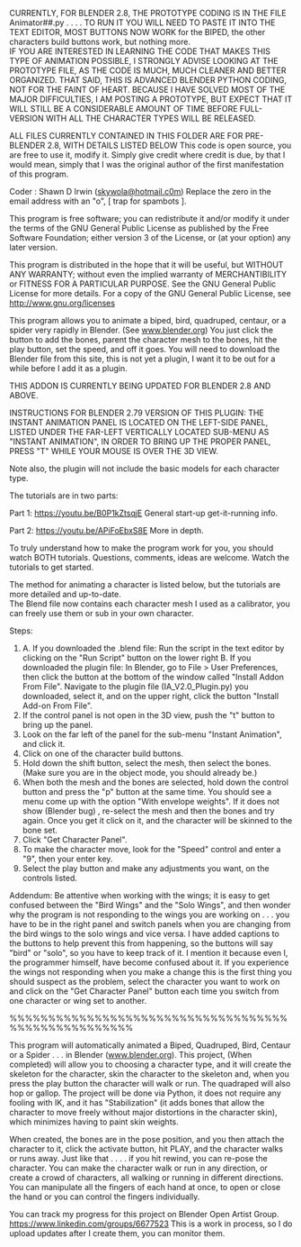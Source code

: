 CURRENTLY, FOR BLENDER 2.8, THE PROTOTYPE CODING IS IN THE FILE Animator##.py . . . . TO RUN IT YOU WILL NEED TO PASTE IT
INTO THE TEXT EDITOR, MOST BUTTONS NOW WORK for the BIPED, the other characters build buttons work, but nothing more.  
IF YOU ARE INTERESTED IN LEARNING THE CODE THAT MAKES THIS TYPE OF ANIMATION POSSIBLE, I STRONGLY ADVISE LOOKING AT 
THE PROTOTYPE FILE, AS THE CODE IS MUCH, MUCH CLEANER AND BETTER ORGANIZED.  THAT SAID, THIS IS ADVANCED BLENDER 
PYTHON CODING, NOT FOR THE FAINT OF HEART.  BECAUSE I HAVE SOLVED MOST OF THE MAJOR DIFFICULTIES, I AM POSTING A 
PROTOTYPE, BUT EXPECT THAT IT WILL STILL BE A CONSIDERABLE AMOUNT OF TIME BEFORE FULL-VERSION WITH ALL THE
CHARACTER TYPES WILL BE RELEASED.

ALL FILES CURRENTLY CONTAINED IN THIS FOLDER ARE FOR PRE- BLENDER 2.8, WITH DETAILS LISTED BELOW
This code is open source, you are free to use it, modify it. Simply give credit where credit is due, by that I would mean, 
simply that I was the original author of the first manifestation of this program.

Coder : Shawn D Irwin (skywola@hotmail.c0m)  Replace the zero in the email address with an "o", [ trap for spambots ].

This program is free software; you can redistribute it and/or modify it under the terms of the GNU General Public License 
as published by the Free Software Foundation; either version 3 of the License, or (at your option) any later version.

This program is distributed in the hope that it will be useful, but WITHOUT ANY WARRANTY; without even the 
implied warranty of MERCHANTIBILITY or FITNESS FOR A PARTICULAR PURPOSE. See the GNU General 
Public License for more details.  For a copy of the GNU General Public License, see
http://www.gnu.org/licenses

This program allows you to animate a biped, bird, quadruped, centaur, or a spider very 
rapidly in Blender. (See www.blender.org)
You just click the button to add the bones, parent the character mesh to the bones, hit 
the play button, set the speed, and off it goes. You will need to download the Blender file from this site, 
this is not yet a plugin, I want it to be out for a while before I add it as a plugin. 

THIS ADDON IS CURRENTLY BEING UPDATED FOR BLENDER 2.8 AND ABOVE.

INSTRUCTIONS FOR BLENDER 2.79 VERSION OF THIS PLUGIN:
THE INSTANT ANIMATION PANEL IS LOCATED ON THE LEFT-SIDE PANEL, LISTED UNDER THE FAR-LEFT VERTICALLY 
LOCATED SUB-MENU AS "INSTANT ANIMATION", IN ORDER TO BRING UP THE PROPER PANEL, PRESS "T" WHILE 
YOUR MOUSE IS OVER THE 3D VIEW.

Note also, the plugin will not include the basic models for each character type.

The tutorials are in two parts:

Part 1: https://youtu.be/B0P1kZtsqjE     General start-up get-it-running info.

Part 2: https://youtu.be/APiFoEbxS8E     More in depth.


To truly understand how to make the program work for you, you should watch BOTH 
tutorials. Questions, comments, ideas are welcome. Watch the tutorials to get started.

The method for animating a character is listed below, but the tutorials are more detailed and up-to-date.  
The Blend file now contains each character mesh I used as a calibrator, you can freely use them or sub 
in your own character.

Steps:
1. A. If you downloaded the .blend file:
         Run the script in the text editor by clicking on the "Run Script" button on the  lower right
   B. If you downloaded the plugin file:
      In Blender, go to File > User Preferences, then click the button at the bottom of the window called
      "Install Addon From File".  Navigate to the plugin file (IA_V2.0_Plugin.py) you downloaded, select it, and
      on the upper right, click the button "Install Add-on From File".  
2. If the control panel is not open in the 3D view, push the "t" button to bring up the panel.
3. Look on the far left of the panel for the sub-menu "Instant Animation", and click it.
4. Click on one of the character build buttons.
5. Hold down the shift button, select the  mesh, then select the bones. 
    (Make sure  you are in the object mode, you  should  already be.)
6. When both the  mesh and the bones are selected, hold down the control  button
   and press the "p" button at the same time.  You should  see a menu  come up 
   with the option "With envelope weights".  If it does not show (Blender bug) ,
   re-select the mesh and then the bones and try again.  Once you get it click on
  it, and  the character will be skinned to the bone set.
7. Click "Get Character Panel".
8. To make the character move, look for the "Speed" control and enter a "9", then your enter key.
9. Select the play button and make any adjustments you want, on the controls listed.

Addendum:  Be attentive when working with the wings;  it is easy to get confused between the "Bird Wings" and the "Solo Wings", and then  wonder why the program is not responding to the  wings you are  working on . . . you have to be in the right panel and switch panels when you are changing from the bird wings to the solo wings and vice versa.   I have added captions to the buttons to help prevent this from  happening, so the buttons will say "bird" or "solo", so you have to keep track of it.   I mention it because even I, the programmer himself, have become confused about it.  If you experience the wings not responding when you make a change this is the first thing you should suspect as the problem, select the character you  want to work on and click on the "Get Character Panel" button each time  you switch from one character or wing set to another.

%%%%%%%%%%%%%%%%%%%%%%%%%%%%%%%%%%%%%%%%%%%%%%%%%%%%

This program will automatically animated a Biped, Quadruped, Bird, Centaur or a Spider . . . in Blender (www.blender.org).  This project, (When completed) will allow you to choosing a character type, and it will create the skeleton for the character, skin the character to the skeleton and, when you press the play button the character will walk or run. The quadraped will also hop or gallop. The project will be done via Python, it does not require any fooling with IK, and it has "Stabilization" (it adds bones that allow the character to move freely without major distortions in the character skin), which minimizes having to paint skin weights.

When created, the bones are in the pose position, and you then attach the character to it, click the activate button, hit PLAY, and the character walks or runs away. Just like that . . . . if you hit rewind, you can re-pose the character. You can make the character walk or run in any direction, or create a crowd of characters, all walking or running in different directions. You can manipulate all the fingers of each hand at once, to open or close the hand or you can control the fingers individually. 


   You can track my progress for this project on Blender Open Artist Group. https://www.linkedin.com/groups/6677523  This is a work in process, so I do upload updates after I create them, you can monitor them.

